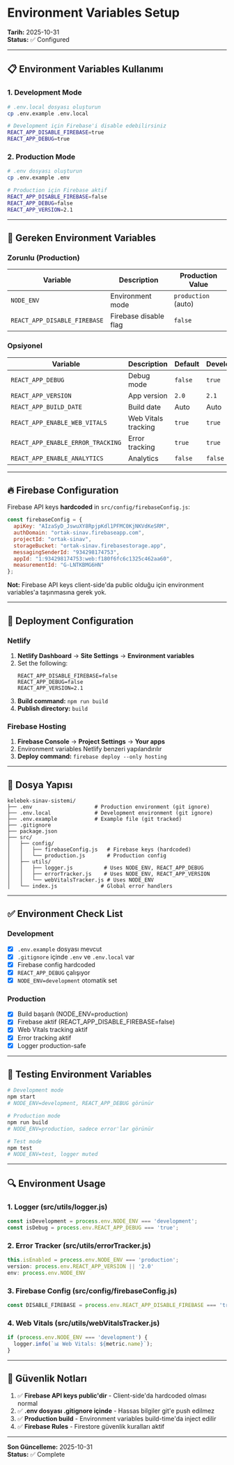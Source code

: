 # Environment Variables Setup

**Tarih:** 2025-10-31  
**Status:** ✅ Configured

---

## 📋 Environment Variables Kullanımı

### 1. **Development Mode**

```bash
# .env.local dosyası oluşturun
cp .env.example .env.local

# Development için Firebase'i disable edebilirsiniz
REACT_APP_DISABLE_FIREBASE=true
REACT_APP_DEBUG=true
```

### 2. **Production Mode**

```bash
# .env dosyası oluşturun
cp .env.example .env

# Production için Firebase aktif
REACT_APP_DISABLE_FIREBASE=false
REACT_APP_DEBUG=false
REACT_APP_VERSION=2.1
```

---

## 🔐 Gereken Environment Variables

### **Zorunlu (Production)**

| Variable | Description | Production Value |
|----------|-------------|------------------|
| `NODE_ENV` | Environment mode | `production` (auto) |
| `REACT_APP_DISABLE_FIREBASE` | Firebase disable flag | `false` |

### **Opsiyonel**

| Variable | Description | Default | Development |
|----------|-------------|---------|-------------|
| `REACT_APP_DEBUG` | Debug mode | `false` | `true` |
| `REACT_APP_VERSION` | App version | `2.0` | `2.1` |
| `REACT_APP_BUILD_DATE` | Build date | Auto | Auto |
| `REACT_APP_ENABLE_WEB_VITALS` | Web Vitals tracking | `true` | `true` |
| `REACT_APP_ENABLE_ERROR_TRACKING` | Error tracking | `true` | `true` |
| `REACT_APP_ENABLE_ANALYTICS` | Analytics | `false` | `false` |

---

## 🔥 Firebase Configuration

Firebase API keys **hardcoded** in `src/config/firebaseConfig.js`:

```javascript
const firebaseConfig = {
  apiKey: "AIzaSyD_JswuXY8RpjpKdl1PFMC0KjNKVdKeSRM",
  authDomain: "ortak-sinav.firebaseapp.com",
  projectId: "ortak-sinav",
  storageBucket: "ortak-sinav.firebasestorage.app",
  messagingSenderId: "934298174753",
  appId: "1:934298174753:web:f180f6fc6c1325c462aa60",
  measurementId: "G-LNTKBMG6HN"
};
```

**Not:** Firebase API keys client-side'da public olduğu için environment variables'a taşınmasına gerek yok.

---

## 🚀 Deployment Configuration

### **Netlify**

1. **Netlify Dashboard** → **Site Settings** → **Environment variables**
2. Set the following:
   ```
   REACT_APP_DISABLE_FIREBASE=false
   REACT_APP_DEBUG=false
   REACT_APP_VERSION=2.1
   ```
3. **Build command:** `npm run build`
4. **Publish directory:** `build`

### **Firebase Hosting**

1. **Firebase Console** → **Project Settings** → **Your apps**
2. Environment variables Netlify benzeri yapılandırılır
3. **Deploy command:** `firebase deploy --only hosting`

---

## 📝 Dosya Yapısı

```
kelebek-sinav-sistemi/
├── .env                    # Production environment (git ignore)
├── .env.local              # Development environment (git ignore)
├── .env.example            # Example file (git tracked)
├── .gitignore              
├── package.json
├── src/
│   ├── config/
│   │   ├── firebaseConfig.js   # Firebase keys (hardcoded)
│   │   └── production.js       # Production config
│   ├── utils/
│   │   ├── logger.js          # Uses NODE_ENV, REACT_APP_DEBUG
│   │   ├── errorTracker.js    # Uses NODE_ENV, REACT_APP_VERSION
│   │   └── webVitalsTracker.js # Uses NODE_ENV
│   └── index.js              # Global error handlers
```

---

## ✅ Environment Check List

### **Development**
- [x] `.env.example` dosyası mevcut
- [x] `.gitignore` içinde `.env` ve `.env.local` var
- [x] Firebase config hardcoded
- [x] `REACT_APP_DEBUG` çalışıyor
- [x] `NODE_ENV=development` otomatik set

### **Production**
- [x] Build başarılı (NODE_ENV=production)
- [x] Firebase aktif (REACT_APP_DISABLE_FIREBASE=false)
- [x] Web Vitals tracking aktif
- [x] Error tracking aktif
- [x] Logger production-safe

---

## 🧪 Testing Environment Variables

```bash
# Development mode
npm start
# NODE_ENV=development, REACT_APP_DEBUG görünür

# Production mode
npm run build
# NODE_ENV=production, sadece error'lar görünür

# Test mode
npm test
# NODE_ENV=test, logger muted
```

---

## 🔍 Environment Usage

### **1. Logger (src/utils/logger.js)**
```javascript
const isDevelopment = process.env.NODE_ENV === 'development';
const isDebug = process.env.REACT_APP_DEBUG === 'true';
```

### **2. Error Tracker (src/utils/errorTracker.js)**
```javascript
this.isEnabled = process.env.NODE_ENV === 'production';
version: process.env.REACT_APP_VERSION || '2.0'
env: process.env.NODE_ENV
```

### **3. Firebase Config (src/config/firebaseConfig.js)**
```javascript
const DISABLE_FIREBASE = process.env.REACT_APP_DISABLE_FIREBASE === 'true';
```

### **4. Web Vitals (src/utils/webVitalsTracker.js)**
```javascript
if (process.env.NODE_ENV === 'development') {
  logger.info(`📊 Web Vitals: ${metric.name}`);
}
```

---

## 🚨 Güvenlik Notları

1. ✅ **Firebase API keys public'dir** - Client-side'da hardcoded olması normal
2. ✅ **.env dosyası .gitignore içinde** - Hassas bilgiler git'e push edilmez
3. ✅ **Production build** - Environment variables build-time'da inject edilir
4. ✅ **Firebase Rules** - Firestore güvenlik kuralları aktif

---

**Son Güncelleme:** 2025-10-31  
**Status:** ✅ Complete

